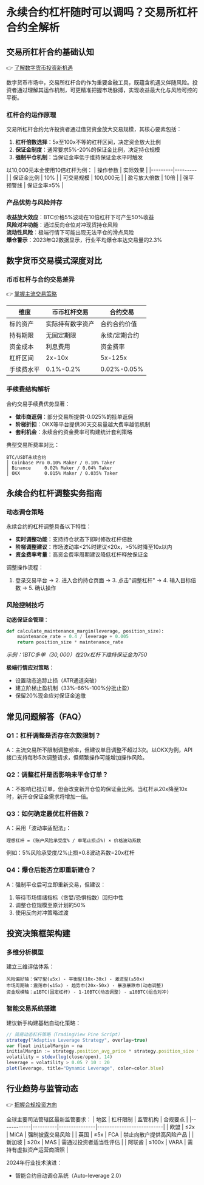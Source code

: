 # 永续合约杠杆随时可以调吗？交易所杠杆合约全解析

## 交易所杠杆合约基础认知
👉 [了解数字货币投资新机遇](https://bit.ly/okx_welcome)

数字货币市场中，交易所杠杆合约作为重要金融工具，既蕴含机遇又伴随风险。投资者通过理解其运作机制，可更精准把握市场脉搏，实现收益最大化与风险可控的平衡。

### 杠杆合约运作原理
交易所杠杆合约允许投资者通过借贷资金放大交易规模，其核心要素包括：
1. **杠杆倍数选择**：5x至100x不等的杠杆区间，决定资金放大比例
2. **保证金制度**：通常要求5%-20%的保证金比例，决定持仓规模
3. **强制平仓机制**：当保证金率低于维持保证金水平时触发

以10,000元本金使用10倍杠杆为例：
| 操作参数 | 实际效果 |
|---------|---------|
| 保证金比例 | 10% |
| 可交易规模 | 100,000元 |
| 盈亏放大倍数 | 10倍 |
| 强平预警线 | 保证金率≤5% |

### 产品优势与风险并存
**收益放大效应**：BTC价格5%波动在10倍杠杆下可产生50%收益  
**风险对冲功能**：通过反向仓位对冲现货持仓风险  
**流动性风险**：极端行情下可能出现无法平仓的滑点风险  
**爆仓警示**：2023年Q2数据显示，行业平均爆仓率达交易量的2.3%

## 数字货币交易模式深度对比

### 币币杠杆与合约交易差异
👉 [掌握主流交易策略](https://bit.ly/okx_welcome)

| 维度         | 币币杠杆交易          | 合约交易              |
|--------------|-----------------------|-----------------------|
| 标的资产     | 实际持有数字资产      | 合约合约价值          |
| 持有期限     | 无固定期限            | 永续/定期合约         |
| 资金成本     | 利息费用              | 资金费率              |
| 杠杆区间     | 2x-10x                | 5x-125x               |
| 手续费水平   | 0.1%-0.2%             | 0.02%-0.05%           |

### 手续费结构解析
合约交易手续费优势显著：
- **做市商返佣**：部分交易所提供-0.025%的挂单返佣
- **阶梯折扣**：OKX等平台提供30天交易量越大费率越低机制
- **套利机会**：永续合约资金费率可构建统计套利策略

典型交易所费率对比：
```
BTC/USDT永续合约
│ Coinbase Pro 0.10% Maker / 0.10% Taker
│ Binance     0.02% Maker / 0.04% Taker
│ OKX         0.015% Maker / 0.035% Taker
```

## 永续合约杠杆调整实务指南

### 动态调仓策略
永续合约的杠杆调整具备以下特性：
- **实时调整功能**：支持持仓状态下即时修改杠杆倍数
- **阶梯调整建议**：市场波动率<2%时建议≤20x，>5%时降至10x以内
- **资金费率考量**：高资金费率周期建议降低杠杆释放保证金

调整操作流程：
1. 登录交易平台 → 2. 进入合约持仓页面 → 3. 点击"调整杠杆" → 4. 输入目标倍数 → 5. 确认操作

### 风险控制技巧
**动态保证金管理**：
```python
def calculate_maintenance_margin(leverage, position_size):
    maintenance_rate = 0.4 / leverage + 0.005
    return position_size * maintenance_rate
```
*示例：1BTC多单（$30,000）在20x杠杆下维持保证金为$750*

**极端行情应对策略**：
- 设置动态追踪止损（ATR通道突破）
- 建立阶梯止盈机制（33%-66%-100%分批止盈）
- 保留20%现金应对保证金追缴

## 常见问题解答（FAQ）

### Q1：杠杆调整是否存在次数限制？
A：主流交易所不限制调整频率，但建议单日调整不超过3次。以OKX为例，API接口支持每秒5次调整请求，但频繁操作可能增加操作风险。

### Q2：调整杠杆是否影响未平仓订单？
A：不影响已挂订单，但会改变新开仓位的保证金比例。当杠杆从20x降至10x时，新开仓保证金需求将增加一倍。

### Q3：如何确定最优杠杆倍数？
A：采用「波动率适配法」：
```
理想杠杆 = (账户风险承受度% / 单笔止损点%) × 价格波动系数
```
例如：5%风险承受度/2%止损×0.8波动系数=20x杠杆

### Q4：爆仓后能否立即重新建仓？
A：强制平仓后可立即重新交易，但建议：
1. 等待市场情绪指标（贪婪/恐惧指数）回归中性
2. 调整仓位规模至原计划的50%
3. 使用反向对冲策略过渡

## 投资决策框架构建

### 多维分析模型
建立三维评估体系：
```
风险偏好轴：保守型(≤5x) - 平衡型(10x-30x) - 激进型(≥50x)
市场周期轴：震荡市(≤15x) - 趋势市(20x-50x) - 暴涨暴跌市(动态调整)
资金规模轴：≤1BTC(固定杠杆) - 1-10BTC(动态调整) - ≥10BTC(组合对冲)
```

### 智能交易系统搭建
建议新手构建基础自动化策略：
```javascript
// 简易动态杠杆策略（TradingView Pine Script）
strategy("Adaptive Leverage Strategy", overlay=true)
var float initialMargin = na
initialMargin := strategy.position_avg_price * strategy.position_size * 0.1
volatility = stdev(log(close/open), 14)
leverage = volatility > 0.05 ? 10 : 20
plot(leverage, title="Dynamic Leverage", color=color.blue)
```

## 行业趋势与监管动态
👉 [把握合规投资方向](https://bit.ly/okx_welcome)

全球主要司法管辖区最新监管要求：
| 地区       | 杠杆限制 | 监管机构      | 合规要点                  |
|------------|----------|---------------|---------------------------|
| 欧盟       | ≤2x      | MiCA          | 强制披露交易风险          |
| 英国       | ≤5x      | FCA           | 禁止向散户提供高风险产品  |
| 新加坡     | ≤20x     | MAS           | 需通过投资者适当性评估    |
| 阿联酋     | ≤100x    | VARA          | 需持有虚拟资产运营商牌照  |

2024年行业技术演进：
- 智能合约自动调仓系统（Auto-leverage 2.0）